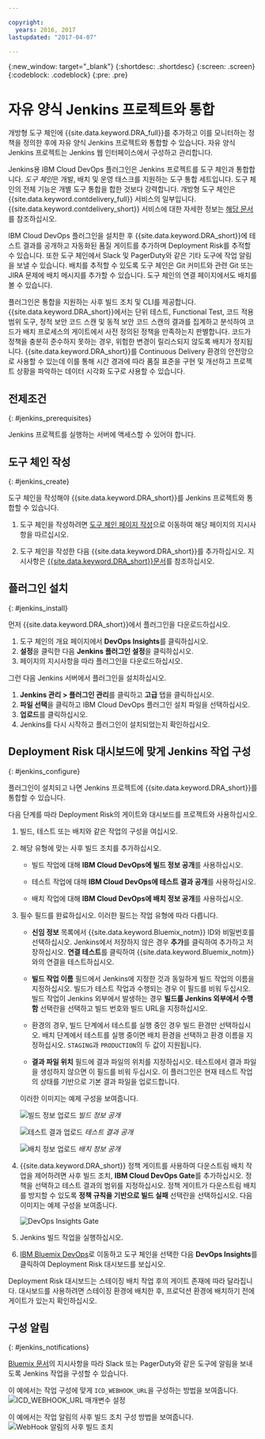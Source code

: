 ```yaml
---

copyright:
  years: 2016, 2017
lastupdated: "2017-04-07"

---
```


{:new_window: target="_blank"}
{:shortdesc: .shortdesc}
{:screen: .screen}
{:codeblock: .codeblock}
{:pre: .pre}

# 자유 양식 Jenkins 프로젝트와 통합

개방형 도구 체인에 {{site.data.keyword.DRA_full}}를 추가하고 이를 모니터하는 정책을 정의한 후에 자유 양식 Jenkins 프로젝트와 통합할 수 있습니다. 자유 양식 Jenkins 프로젝트는 Jenkins 웹 인터페이스에서 구성하고 관리합니다. 

Jenkins용 IBM Cloud DevOps 플러그인은 Jenkins 프로젝트를 도구 체인과 통합합니다. *도구 체인*은 개발, 배치 및 운영 태스크를 지원하는 도구 통합 세트입니다. 도구 체인의 전체 기능은 개별 도구 통합을 합한 것보다 강력합니다. 개방형 도구 체인은 {{site.data.keyword.contdelivery_full}} 서비스의 일부입니다. {{site.data.keyword.contdelivery_short}} 서비스에 대한 자세한 정보는 [해당 문서](https://console.ng.bluemix.net/docs/services/ContinuousDelivery/cd_about.html)를 참조하십시오.

IBM Cloud DevOps 플러그인을 설치한 후 {{site.data.keyword.DRA_short}}에 테스트 결과를 공개하고 자동화된 품질 게이트를 추가하며 Deployment Risk를 추적할 수 있습니다. 또한 도구 체인에서 Slack 및 PagerDuty와 같은 기타 도구에 작업 알림을 보낼 수 있습니다. 배치를 추적할 수 있도록 도구 체인은 Git 커미트와 관련 Git 또는 JIRA 문제에 배치 메시지를 추가할 수 있습니다. 도구 체인의 연결 페이지에서도 배치를 볼 수 있습니다. 

플러그인은 통합을 지원하는 사후 빌드 조치 및 CLI를 제공합니다. {{site.data.keyword.DRA_short}}에서는 단위 테스트, Functional Test, 코드 적용 범위 도구, 정적 보안 코드 스캔 및 동적 보안 코드 스캔의 결과를 집계하고 분석하여 코드가 배치 프로세스의 게이트에서 사전 정의된 정책을 만족하는지 판별합니다. 코드가 정책을 충분히 준수하지 못하는 경우, 위험한 변경이 릴리스되지 않도록 배치가 정지됩니다. {{site.data.keyword.DRA_short}}를 Continuous Delivery 환경의 안전망으로 사용할 수 있는데 이를 통해 시간 경과에 따라 품질 표준을 구현 및 개선하고 프로젝트 상황을 파악하는 데이터 시각화 도구로 사용할 수 있습니다. 

## 전제조건
{: #jenkins_prerequisites}

Jenkins 프로젝트를 실행하는 서버에 액세스할 수 있어야 합니다.

## 도구 체인 작성
{: #jenkins_create}

도구 체인을 작성해야 {{site.data.keyword.DRA_short}}를 Jenkins 프로젝트와 통합할 수 있습니다. 

1. 도구 체인을 작성하려면 [도구 체인 페이지 작성](https://console.ng.bluemix.net/devops/create)으로 이동하여 해당 페이지의 지시사항을 따르십시오. 

2. 도구 체인을 작성한 다음 {{site.data.keyword.DRA_short}}를 추가하십시오. 지시사항은 [{{site.data.keyword.DRA_short}}문서](https://console.ng.bluemix.net/docs/services/DevOpsInsights/index.html)를 참조하십시오. 

## 플러그인 설치
{: #jenkins_install}

먼저 {{site.data.keyword.DRA_short}}에서 플러그인을 다운로드하십시오.  

1. 도구 체인의 개요 페이지에서 **DevOps Insights**를 클릭하십시오.
2. **설정**을 클릭한 다음 **Jenkins 플러그인 설정**을 클릭하십시오.
3. 페이지의 지시사항을 따라 플러그인을 다운로드하십시오.

그런 다음 Jenkins 서버에서 플러그인을 설치하십시오.

1. **Jenkins 관리 &gt; 플러그인 관리**를 클릭하고 **고급** 탭을 클릭하십시오.
2. **파일 선택**을 클릭하고 IBM Cloud DevOps 플러그인 설치 파일을 선택하십시오. 
3. **업로드**를 클릭하십시오. 
4. Jenkins를 다시 시작하고 플러그인이 설치되었는지 확인하십시오.

## Deployment Risk 대시보드에 맞게 Jenkins 작업 구성
{: #jenkins_configure}

플러그인이 설치되고 나면 Jenkins 프로젝트에 {{site.data.keyword.DRA_short}}를 통합할 수 있습니다. 

다음 단계를 따라 Deployment Risk의 게이트와 대시보드를 프로젝트와 사용하십시오.

1. 빌드, 테스트 또는 배치와 같은 작업의 구성을 여십시오.

2. 해당 유형에 맞는 사후 빌드 조치를 추가하십시오.

   * 빌드 작업에 대해 **IBM Cloud DevOps에 빌드 정보 공개**를 사용하십시오.
   
   * 테스트 작업에 대해 **IBM Cloud DevOps에 테스트 결과 공개**를 사용하십시오.
   
   * 배치 작업에 대해 **IBM Cloud DevOps에 배치 정보 공개**를 사용하십시오.
   
3. 필수 필드를 완료하십시오. 이러한 필드는 작업 유형에 따라 다릅니다. 

   * **신임 정보** 목록에서 {{site.data.keyword.Bluemix_notm}} ID와 비밀번호를 선택하십시오. Jenkins에서 저장하지 않은 경우 **추가**를 클릭하여 추가하고 저장하십시오. **연결 테스트**를 클릭하여 {{site.data.keyword.Bluemix_notm}}와의 연결을 테스트하십시오.
   
   * **빌드 작업 이름** 필드에서 Jenkins에 지정한 것과 동일하게 빌드 작업의 이름을 지정하십시오. 빌드가 테스트 작업과 수행되는 경우 이 필드를 비워 두십시오. 빌드 작업이 Jenkins 외부에서 발생하는 경우 **빌드를 Jenkins 외부에서 수행함** 선택란을 선택하고 빌드 번호와 빌드 URL을 지정하십시오.
   
   * 환경의 경우, 빌드 단계에서 테스트를 실행 중인 경우 빌드 환경만 선택하십시오. 배치 단계에서 테스트를 실행 중이면 배치 환경을 선택하고 환경 이름을 지정하십시오. `STAGING`과 `PRODUCTION`의 두 값이 지원됩니다.
   
   * **결과 파일 위치** 필드에 결과 파일의 위치를 지정하십시오. 테스트에서 결과 파일을 생성하지 않으면 이 필드를 비워 두십시오. 이 플러그인은 현재 테스트 작업의 상태를 기반으로 기본 결과 파일을 업로드합니다.

   이러한 이미지는 예제 구성을 보여줍니다.
   
   ![빌드 정보 업로드](images/Upload-Build-Info.png "DRA에 빌드 정보 공개")
   *빌드 정보 공개*
   
   ![테스트 결과 업로드](images/Upload-Test-Result.png "DRA에 테스트 결과 공개")
   *테스트 결과 공개*
   
   ![배치 정보 업로드](images/Upload-Deployment-Info.png "DRA에 배치 정보 공개")
   *배치 정보 공개*

4. {{site.data.keyword.DRA_short}} 정책 게이트를 사용하여 다운스트림 배치 작업을 제어하려면 사후 빌드 조치, **IBM Cloud DevOps Gate**를 추가하십시오. 정책을 선택하고 테스트 결과의 범위를 지정하십시오. 정책 게이트가 다운스트림 배치를 방지할 수 있도록 **정책 규칙을 기반으로 빌드 실패** 선택란을 선택하십시오. 다음 이미지는 예제 구성을 보여줍니다.

    ![DevOps Insights Gate](images/DRA-Gate.png "DevOps Insights Gate")

5. Jenkins 빌드 작업을 실행하십시오.

6. [IBM Bluemix DevOps](https://console.ng.bluemix.net/devops)로 이동하고 도구 체인을 선택한 다음 **DevOps Insights**를 클릭하여 Deployment Risk 대시보드를 보십시오.

Deployment Risk 대시보드는 스테이징 배치 작업 후의 게이트 존재에 따라 달라집니다. 대시보드를 사용하려면 스테이징 환경에 배치한 후, 프로덕션 환경에 배치하기 전에 게이트가 있는지 확인하십시오.
    
## 구성 알림
{: #jenkins_notifications}

[Bluemix 문서](https://console.ng.bluemix.net/docs/services/ContinuousDelivery/toolchains_integrations.html#jenkins)의 지시사항을 따라 Slack 또는 PagerDuty와 같은 도구에 알림을 보내도록 Jenkins 작업을 구성할 수 있습니다.

이 예에서는 작업 구성에 맞게 `ICD_WEBHOOK_URL`을 구성하는 방법을 보여줍니다.
![ICD_WEBHOOK_URL 매개변수 설정](images/Set-Parameterized-Webhook.png "매개변수화된 WebHook 설정")

이 예에서는 작업 알림의 사후 빌드 조치 구성 방법을 보여줍니다.
![WebHook 알림의 사후 빌드 조치](images/PostBuild-WebHookNotification.png "사후 빌드 조치의 WebHook 알림 구성")
